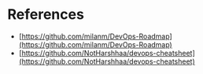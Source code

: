 # References
- [https://github.com/milanm/DevOps-Roadmap](https://github.com/milanm/DevOps-Roadmap)
- [https://github.com/NotHarshhaa/devops-cheatsheet](https://github.com/NotHarshhaa/devops-cheatsheet)
